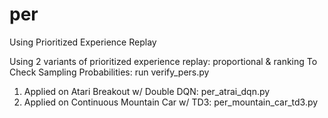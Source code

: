 # per
Using Prioritized Experience Replay

Using 2 variants of prioritized experience replay: proportional & ranking
To Check Sampling Probabilities: run verify_pers.py

1) Applied on Atari Breakout w/ Double DQN: per_atrai_dqn.py
2) Applied on Continuous Mountain Car w/ TD3: per_mountain_car_td3.py

